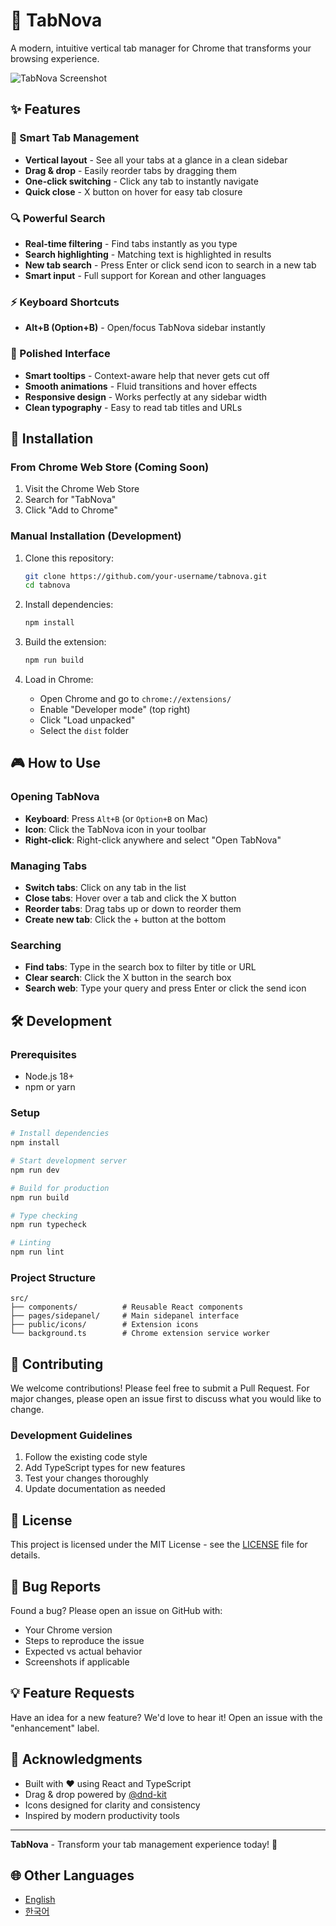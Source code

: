 # 🚀 TabNova

A modern, intuitive vertical tab manager for Chrome that transforms your browsing experience.

![TabNova Screenshot](./screenshot.png)

## ✨ Features

### 🎯 Smart Tab Management
- **Vertical layout** - See all your tabs at a glance in a clean sidebar
- **Drag & drop** - Easily reorder tabs by dragging them
- **One-click switching** - Click any tab to instantly navigate
- **Quick close** - X button on hover for easy tab closure

### 🔍 Powerful Search
- **Real-time filtering** - Find tabs instantly as you type
- **Search highlighting** - Matching text is highlighted in results
- **New tab search** - Press Enter or click send icon to search in a new tab
- **Smart input** - Full support for Korean and other languages

### ⚡ Keyboard Shortcuts
- **Alt+B (Option+B)** - Open/focus TabNova sidebar instantly

### 🎨 Polished Interface
- **Smart tooltips** - Context-aware help that never gets cut off
- **Smooth animations** - Fluid transitions and hover effects
- **Responsive design** - Works perfectly at any sidebar width
- **Clean typography** - Easy to read tab titles and URLs

## 🚀 Installation

### From Chrome Web Store (Coming Soon)
1. Visit the Chrome Web Store
2. Search for "TabNova"
3. Click "Add to Chrome"

### Manual Installation (Development)
1. Clone this repository:
   ```bash
   git clone https://github.com/your-username/tabnova.git
   cd tabnova
   ```

2. Install dependencies:
   ```bash
   npm install
   ```

3. Build the extension:
   ```bash
   npm run build
   ```

4. Load in Chrome:
   - Open Chrome and go to `chrome://extensions/`
   - Enable "Developer mode" (top right)
   - Click "Load unpacked"
   - Select the `dist` folder

## 🎮 How to Use

### Opening TabNova
- **Keyboard**: Press `Alt+B` (or `Option+B` on Mac)
- **Icon**: Click the TabNova icon in your toolbar
- **Right-click**: Right-click anywhere and select "Open TabNova"

### Managing Tabs
- **Switch tabs**: Click on any tab in the list
- **Close tabs**: Hover over a tab and click the X button
- **Reorder tabs**: Drag tabs up or down to reorder them
- **Create new tab**: Click the + button at the bottom

### Searching
- **Find tabs**: Type in the search box to filter by title or URL
- **Clear search**: Click the X button in the search box
- **Search web**: Type your query and press Enter or click the send icon

## 🛠️ Development

### Prerequisites
- Node.js 18+
- npm or yarn

### Setup
```bash
# Install dependencies
npm install

# Start development server
npm run dev

# Build for production
npm run build

# Type checking
npm run typecheck

# Linting
npm run lint
```

### Project Structure
```
src/
├── components/          # Reusable React components
├── pages/sidepanel/     # Main sidepanel interface
├── public/icons/        # Extension icons
└── background.ts        # Chrome extension service worker
```

## 🤝 Contributing

We welcome contributions! Please feel free to submit a Pull Request. For major changes, please open an issue first to discuss what you would like to change.

### Development Guidelines
1. Follow the existing code style
2. Add TypeScript types for new features
3. Test your changes thoroughly
4. Update documentation as needed

## 📝 License

This project is licensed under the MIT License - see the [LICENSE](LICENSE) file for details.

## 🐛 Bug Reports

Found a bug? Please open an issue on GitHub with:
- Your Chrome version
- Steps to reproduce the issue
- Expected vs actual behavior
- Screenshots if applicable

## 💡 Feature Requests

Have an idea for a new feature? We'd love to hear it! Open an issue with the "enhancement" label.

## 🙏 Acknowledgments

- Built with ❤️ using React and TypeScript
- Drag & drop powered by [@dnd-kit](https://dndkit.com/)
- Icons designed for clarity and consistency
- Inspired by modern productivity tools

---

**TabNova** - Transform your tab management experience today! 🌟

## 🌐 Other Languages

- [English](README.md)
- [한국어](README.ko.md)